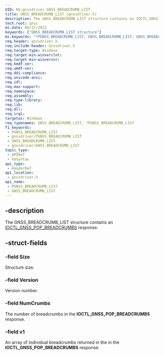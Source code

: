 ```yaml
---
UID: NS:gnssdriver.GNSS_BREADCRUMB_LIST
title: GNSS_BREADCRUMB_LIST (gnssdriver.h)
description: The GNSS_BREADCRUMB_LIST structure contains an IOCTL_GNSS_POP_BREADCRUMBS response.
tech.root: gnss
ms.date: 06/17/2022
keywords: ["GNSS_BREADCRUMB_LIST structure"]
ms.keywords: "*PGNSS_BREADCRUMB_LIST, GNSS_BREADCRUMB_LIST, GNSS_BREADCRUMB_LIST structure [Sensor Devices], PGNSS_BREADCRUMB_LIST, PGNSS_BREADCRUMB_LIST structure pointer [Sensor Devices], gnss.gnss_breadcrumb_list, gnssdriver/GNSS_BREADCRUMB_LIST, gnssdriver/PGNSS_BREADCRUMB_LIST"
req.header: gnssdriver.h
req.include-header: Gnssdriver.h
req.target-type: Windows
req.target-min-winverclnt: 
req.target-min-winversvr: 
req.kmdf-ver: 
req.umdf-ver: 
req.ddi-compliance: 
req.unicode-ansi: 
req.idl: 
req.max-support: 
req.namespace: 
req.assembly: 
req.type-library: 
req.lib: 
req.dll: 
req.irql: 
targetos: Windows
req.typenames: GNSS_BREADCRUMB_LIST, *PGNSS_BREADCRUMB_LIST
f1_keywords:
 - PGNSS_BREADCRUMB_LIST
 - gnssdriver/PGNSS_BREADCRUMB_LIST
 - GNSS_BREADCRUMB_LIST
 - gnssdriver/GNSS_BREADCRUMB_LIST
topic_type:
 - APIRef
 - kbSyntax
api_type:
 - HeaderDef
api_location:
 - gnssdriver.h
api_name:
 - PGNSS_BREADCRUMB_LIST
 - GNSS_BREADCRUMB_LIST
---
```


## -description

The GNSS_BREADCRUMB_LIST structure contains an [IOCTL_GNSS_POP_BREADCRUMBS](./ni-gnssdriver-ioctl_gnss_pop_breadcrumbs.md) response.

## -struct-fields

### -field Size

Structure size.

### -field Version

Version number.

### -field NumCrumbs

The number of breadcrumbs in the **IOCTL_GNSS_POP_BREADCRUMBS** response.

### -field v1

An array of individual breadcrumbs returned in the in the **IOCTL_GNSS_POP_BREADCRUMBS** response.

